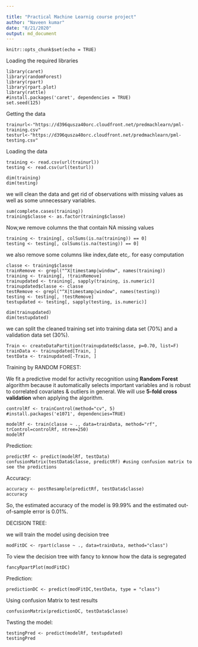 ```yaml
---

title: "Practical Machine Learnig course project"
author: "Naveen kumar"
date: "8/21/2020"
output: md_document
---
```


```{r setup, include=FALSE}
knitr::opts_chunk$set(echo = TRUE)
```
Loading the required libraries

```{r}
library(caret)
library(randomForest)
library(rpart)
library(rpart.plot)
library(rattle)
#install.packages('caret', dependencies = TRUE)
set.seed(125)
```

Getting the data
```{r}
trainurl<-"https://d396qusza40orc.cloudfront.net/predmachlearn/pml-training.csv"
testurl<-"https://d396qusza40orc.cloudfront.net/predmachlearn/pml-testing.csv"
```

Loading the data
```{r}
training <- read.csv(url(trainurl))
testing <- read.csv(url(testurl))
```

```{r}
dim(training)
dim(testing)
```
we will clean the data and get rid of observations with missing values as well as some unnecessary variables.
```{r}
sum(complete.cases(training))
training$classe <- as.factor(training$classe)  
```

Now,we remove columns the that contain NA missing values
```{r}
training <- training[, colSums(is.na(training)) == 0] 
testing <- testing[, colSums(is.na(testing)) == 0] 
```
 
 we also remove some columns like index,date etc,. for easy computation
```{r}
classe <- training$classe
trainRemove <- grepl("^X|timestamp|window", names(training))
training <- training[, !trainRemove]
trainupdated <- training[, sapply(training, is.numeric)]
trainupdated$classe <- classe
testRemove <- grepl("^X|timestamp|window", names(testing))
testing <- testing[, !testRemove]
testupdated <- testing[, sapply(testing, is.numeric)]
```

```{r}
dim(trainupdated)
dim(testupdated)
```

we can split the cleaned training set into  training data set (70%) and a validation data set (30%). 
 
```{r}
Train <- createDataPartition(trainupdated$classe, p=0.70, list=F)
trainData <- trainupdated[Train, ]
testData <- trainupdated[-Train, ]
```

Training by RANDOM FOREST:

We fit a predictive model for activity recognition using **Random Forest** algorithm because it automatically selects important variables and is robust to correlated covariates & outliers in general.
We will use **5-fold cross validation** when applying the algorithm.  
```{r}
controlRf <- trainControl(method="cv", 5)
#install.packages('e1071', dependencies=TRUE)
```


```{r}
modelRf <- train(classe ~ ., data=trainData, method="rf", trControl=controlRf, ntree=250)
modelRf
```
Prediction:

```{r}
predictRf <- predict(modelRf, testData)
confusionMatrix(testData$classe, predictRf) #using confusion matrix to see the predictions
```
Accuracy:

```{r}
accuracy <- postResample(predictRf, testData$classe)
accuracy
```
So, the estimated accuracy of the model is 99.99% and the estimated out-of-sample error is 0.01%.

DECISION TREE:

we will train the model using decision tree
```{r}
modFitDC <- rpart(classe ~ ., data=trainData, method="class")
```

To view the decision tree with fancy to knnow how the data is segregated
```{r}
fancyRpartPlot(modFitDC)

```
Prediction:

```{r}
predictionDC <- predict(modFitDC,testData, type = "class")
```

Using confusion Matrix to test results
```{r}
confusionMatrix(predictionDC, testData$classe)
```
Twsting the model:

```{r}
testingPred <- predict(modelRf, testupdated)
testingPred
```


